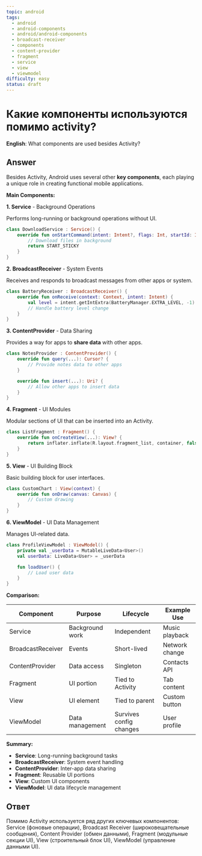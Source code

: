 ```yaml
---
topic: android
tags:
  - android
  - android-components
  - android/android-components
  - broadcast-receiver
  - components
  - content-provider
  - fragment
  - service
  - view
  - viewmodel
difficulty: easy
status: draft
---
```


# Какие компоненты используются помимо activity?

**English**: What components are used besides Activity?

## Answer

Besides Activity, Android uses several other **key components**, each playing a unique role in creating functional mobile applications.

**Main Components:**

**1. Service** - Background Operations

Performs long-running or background operations without UI.

```kotlin
class DownloadService : Service() {
    override fun onStartCommand(intent: Intent?, flags: Int, startId: Int): Int {
        // Download files in background
        return START_STICKY
    }
}
```

**2. BroadcastReceiver** - System Events

Receives and responds to broadcast messages from other apps or system.

```kotlin
class BatteryReceiver : BroadcastReceiver() {
    override fun onReceive(context: Context, intent: Intent) {
        val level = intent.getIntExtra(BatteryManager.EXTRA_LEVEL, -1)
        // Handle battery level change
    }
}
```

**3. ContentProvider** - Data Sharing

Provides a way for apps to **share data** with other apps.

```kotlin
class NotesProvider : ContentProvider() {
    override fun query(...): Cursor? {
        // Provide notes data to other apps
    }

    override fun insert(...): Uri? {
        // Allow other apps to insert data
    }
}
```

**4. Fragment** - UI Modules

Modular sections of UI that can be inserted into an Activity.

```kotlin
class ListFragment : Fragment() {
    override fun onCreateView(...): View? {
        return inflater.inflate(R.layout.fragment_list, container, false)
    }
}
```

**5. View** - UI Building Block

Basic building block for user interfaces.

```kotlin
class CustomChart : View(context) {
    override fun onDraw(canvas: Canvas) {
        // Custom drawing
    }
}
```

**6. ViewModel** - UI Data Management

Manages UI-related data.

```kotlin
class ProfileViewModel : ViewModel() {
    private val _userData = MutableLiveData<User>()
    val userData: LiveData<User> = _userData

    fun loadUser() {
        // Load user data
    }
}
```

**Comparison:**

| Component | Purpose | Lifecycle | Example Use |
|-----------|---------|-----------|-------------|
| Service | Background work | Independent | Music playback |
| BroadcastReceiver | Events | Short-lived | Network change |
| ContentProvider | Data access | Singleton | Contacts API |
| Fragment | UI portion | Tied to Activity | Tab content |
| View | UI element | Tied to parent | Custom button |
| ViewModel | Data management | Survives config changes | User profile |

**Summary:**

- **Service**: Long-running background tasks
- **BroadcastReceiver**: System event handling
- **ContentProvider**: Inter-app data sharing
- **Fragment**: Reusable UI portions
- **View**: Custom UI components
- **ViewModel**: UI data lifecycle management

## Ответ

Помимо Activity используется ряд других ключевых компонентов: Service (фоновые операции), Broadcast Receiver (широковещательные сообщения), Content Provider (обмен данными), Fragment (модульные секции UI), View (строительный блок UI), ViewModel (управление данными UI).

